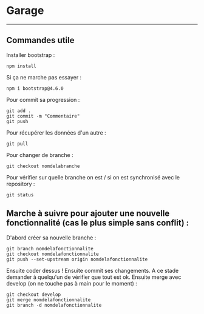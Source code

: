 ﻿# Garage
***

## Commandes utile
Installer bootstrap :
```
npm install
```
Si ça ne marche pas essayer :
```
npm i bootstrap@4.6.0
```

Pour commit sa progression :
```
git add .
git commit -m "Commentaire"
git push
```

Pour récupérer les données d'un autre :
```
git pull
```

Pour changer de branche :
```
git checkout nomdelabranche
```

Pour vérifier sur quelle branche on est / si on est synchronisé avec le repository :
```
git status
```
## Marche à suivre pour ajouter une nouvelle fonctionnalité (cas le plus simple sans conflit) :
D'abord créer sa nouvelle branche :
```
git branch nomdelafonctionnalite
git checkout nomdelafonctionnalite
git push --set-upstream origin nomdelafonctionnalite
```
Ensuite coder dessus !
Ensuite commit ses changements. A ce stade demander à quelqu'un de vérifier que tout est ok.
Ensuite merge avec develop (on ne touche pas à main pour le moment) :
```
git checkout develop
git merge nomdelafonctionnalite
git branch -d nomdelafonctionnalite
```
